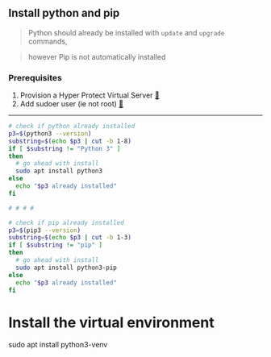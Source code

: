 ## Install python and pip
> Python should already be installed with `update` and `upgrade` commands,

> however Pip is not automatically installed

### Prerequisites
1. Provision a Hyper Protect Virtual Server [:link:](../hp_virtual_server/README.md)
2. Add sudoer user (ie not root) [:link:](../add_user/README.md)
----

```bash
# check if python already installed
p3=$(python3 --version)
substring=$(echo $p3 | cut -b 1-8)
if [ $substring != "Python 3" ]
then
  # go ahead with install
  sudo apt install python3
else
  echo "$p3 already installed"
fi

# # # #

# check if pip already installed
p3=$(pip3 --version)
substring=$(echo $p3 | cut -b 1-3)
if [ $substring != "pip" ]
then
  # go ahead with install
  sudo apt install python3-pip
else
  echo "$p3 already installed"
fi
```

# Install the virtual environment
sudo apt install python3-venv
